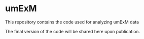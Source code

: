 # umExM
This repository contains the code used for analyzing umExM data

The final version of the code will be shared here upon publication.
